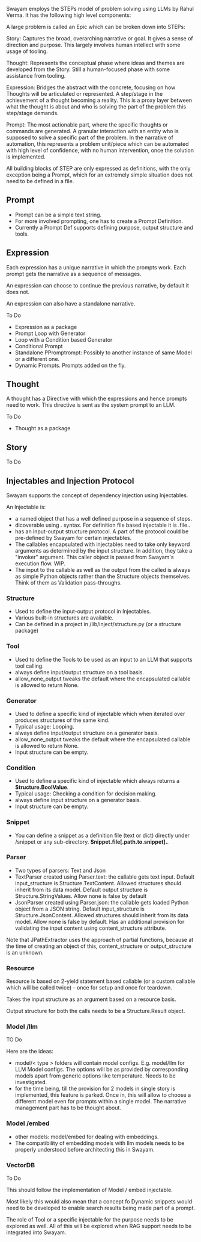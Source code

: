 

Swayam employs the STEPs model of problem solving using LLMs by Rahul Verma. It has the following high level components:

A large problem is called an Epic which can be broken down into STEPs:

Story: Captures the broad, overarching narrative or goal. It gives a sense of direction and purpose. This largely involves human intellect with some usage of tooling.

Thought: Represents the conceptual phase where ideas and themes are developed from the Story. Still a human-focused phase with some assistance from tooling.

Expression: Bridges the abstract with the concrete, focusing on how Thoughts will be articulated or represented. A step/stage in the achievement of a thought becoming a reality. This is a proxy layer between what the thought is about and who is solving the part of the problem this step/stage demands.

Prompt: The most actionable part, where the specific thoughts or commands are generated. A granular interaction with an entity who is supposed to solve a specific part of the problem. In the narrative of automation, this represents a problem unit/piece which can be automated with high level of confidence, with no human intervention, once the solution is implemented.

All building blocks of STEP are only expressed as definitions, with the only exception being a Prompt, which for an extremely simple situation does not need to be defined in a file.

## Prompt

- Prompt can be a simple text string.
- For more involved prompting, one has to create a Prompt Definition.
- Currently a Prompt Def supports defining purpose, output structure and tools.

## Expression

Each expression has a unique narrative in which the prompts work. Each prompt gets the narrative as a sequence of messages.

An expression can choose to continue the previous narrative, by default it does not.

An expression can also have a standalone narrative.

To Do
- Expression as a package
- Prompt Loop with Generator
- Loop with a Condition based Generator
- Conditional Prompt
- Standalone PPromptrompt: Possibly to another instance of same Model or a different one.
- Dynamic Prompts. Prompts added on the fly.

## Thought

A thought has a Directive with which the expressions and hence prompts need to work. This directive is sent as the system prompt to an LLM.

To Do
- Thought as a package


## Story

To Do


## Injectables and Injection Protocol

Swayam supports the concept of dependency injection using Injectables.

An Injectable is:
- a named object that has a well defined purpose in a sequence of steps.
- dicoverable using <InjectableType>.<InjectableName> syntax. For definition file based injectable it is <InjectableType>.file.<InjectableName>.
- has an input-output structure protocol. A part of the protocol could be pre-defined by Swayam for certain injectables.
- The callables encapsulated with injectables need to take only keyword arguments as determined by the input structure. In addition, they take a "invoker" argument. This caller object is passed from Swayam's execution flow. WIP.
- The input to the callable as well as the output from the called is always as simple Python objects rather than the Structure objects themselves. Think of them as Validation pass-throughs.


### Structure

- Used to define the input-output protocol in Injectables.
- Various built-in structures are available.
- Can be defined in a project in /lib/inject/structure.py (or a structure package)

### Tool
- Used to define the Tools to be used as an input to an LLM that supports tool calling.
- always define input/output structure on a tool basis.
- allow_none_output tweaks the default where the encapsulated callable is allowed to return None.

### Generator

- Used to define a specific kind of injectable which when iterated over produces structures of the same kind.
- Typical usage: Looping.
- always define input/output structure on a generator basis.
- allow_none_output tweaks the default where the encapsulated callable is allowed to return None.
- Input structure can be empty.

### Condition

- Used to define a specific kind of injectable which always returns a **Structure.BoolValue**.
- Typical usage: Checking a condition for decision making.
- always define input structure on a generator basis.
- Input structure can be empty.

### Snippet

- You can define a snippet as a definition file (text or dict) directly under /snippet or any sub-directory. **Snippet.file[.path.to.snippet].<Name>**.

### Parser
- Two types of parsers: Text and Json
- TextParser created using Parser.text: the callable gets text input. Default input_structure is Structure.TextContent. Allowed structures should inherit from its data model. Default output structure is Structure.StringValues. Allow none is false by default
- JsonParser created using Parser.json: the callable gets loaded Python object from a JSON string. Default input_structure is Structure.JsonContent. Allowed structures should inherit from its data model. Allow none is false by default. Has an additional provision for validating the input content using content_structure attribute.

Note that JPathExtractor uses the approach of partial functions, because at the time of creating an object of this, content_structure or output_structure is an unknown. 

### Resource

Resource is based on 2-yield statement based callable (or a custom callable which will be called twice) - once for setup and once for teardown. 

Takes the input structure as an argument based on a resource basis. 

Output structure for both the calls needs to be a Structure.Result object.


### Model /llm

TO Do

Here are the ideas:
- model/< type > folders will contain model configs. E.g. model/llm for LLM Model configs. The options will be as provided by corresponding models apart from generic options like temperature. Needs to be investigated.
- for the time being, till the provision for 2 models in single story is implemented, this feature is parked. Once in, this will allow to choose a different model even for prompts within a single model. The narrative management part has to be thought about.


### Model /embed
- other models: model/embed for dealing with embeddings.
- The compatibility of embedding models with llm models needs to be properly understood before architecting this in Swayam.


### VectorDB

To Do

This should follow the implementation of Model / embed injectable.

Most likely this would also mean that a concept fo Dynamic snippets would need to be developed to enable search results being made part of a prompt. 

The role of Tool or a specific injectable for the purpose needs to be explored as well.
All of this will be explored when RAG support needs to be integrated into Swayam.